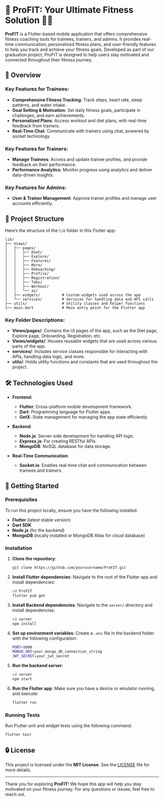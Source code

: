 # 🚀 ProFIT: Your Ultimate Fitness Solution 📱💪

**ProFIT** is a Flutter-based mobile application that offers comprehensive fitness coaching tools for trainees, trainers, and admins. It provides real-time communication, personalized fitness plans, and user-friendly features to help you track and achieve your fitness goals. Developed as part of our graduation project, ProFIT is designed to help users stay motivated and connected throughout their fitness journey.

## 🌟 Overview

### Key Features for Trainees:
- **Comprehensive Fitness Tracking**: Track steps, heart rate, sleep patterns, and water intake.
- **Goal Setting & Motivation**: Set daily fitness goals, participate in challenges, and earn achievements.
- **Personalized Plans**: Access workout and diet plans, with real-time feedback from trainers.
- **Real-Time Chat**: Communicate with trainers using chat, powered by socket technology.

### Key Features for Trainers:
- **Manage Trainees**: Access and update trainee profiles, and provide feedback on their performance.
- **Performance Analytics**: Monitor progress using analytics and deliver data-driven insights.

### Key Features for Admins:
- **User & Trainer Management**: Approve trainer profiles and manage user accounts efficiently.

## 📂 Project Structure

Here’s the structure of the `lib` folder in this Flutter app:

```
lib/
├── Views/
│   ├── pages/
│   │   ├── Diet/
│   │   ├── Explore/
│   │   ├── Features/
│   │   ├── More/
│   │   ├── Onboarding/
│   │   ├── Profile/
│   │   ├── Registration/
│   │   ├── Tabs/
│   │   ├── Workout/
│   │   └── ai/
│   ├── widgets/          # Custom widgets used across the app
│   └── services/         # Services for handling data and API calls
├── utils/                # Utility classes and helper functions
├── main.dart             # Main entry point for the Flutter app
```

### Key Folder Descriptions:
- **Views/pages/**: Contains the UI pages of the app, such as the Diet page, Explore page, Onboarding, Registration, etc.
- **Views/widgets/**: Houses reusable widgets that are used across various parts of the app.
- **services/**: Includes service classes responsible for interacting with APIs, handling data logic, and more.
- **utils/**: Holds utility functions and constants that are used throughout the project.

## 🛠️ Technologies Used

- **Frontend**:
  - **Flutter**: Cross-platform mobile development framework.
  - **Dart**: Programming language for Flutter apps.
  - **GetX**: State management for managing the app state efficiently.

- **Backend**:
  - **Node.js**: Server-side development for handling API logic.
  - **Express.js**: For creating RESTful APIs.
  - **MongoDB**: NoSQL database for data storage.

- **Real-Time Communication**:
  - **Socket.io**: Enables real-time chat and communication between trainees and trainers.

## 🚀 Getting Started

### Prerequisites

To run this project locally, ensure you have the following installed:
- **Flutter** (latest stable version)
- **Dart SDK**
- **Node.js** (for the backend)
- **MongoDB** (locally installed or MongoDB Atlas for cloud database)

### Installation

1. **Clone the repository**:
   ```bash
   git clone https://github.com/yourusername/ProFIT.git
   ```

2. **Install Flutter dependencies**:
   Navigate to the root of the Flutter app and install dependencies:
   ```bash
   cd ProFIT
   flutter pub get
   ```

3. **Install Backend dependencies**:
   Navigate to the `server/` directory and install dependencies:
   ```bash
   cd server
   npm install
   ```

4. **Set up environment variables**:
   Create a `.env` file in the backend folder with the following configuration:
   ```bash
   PORT=5000
   MONGO_URI=your_mongo_db_connection_string
   JWT_SECRET=your_jwt_secret
   ```

5. **Run the backend server**:
   ```bash
   cd server
   npm start
   ```

6. **Run the Flutter app**:
   Make sure you have a device or emulator running, and execute:
   ```bash
   flutter run
   ```

### Running Tests

Run Flutter unit and widget tests using the following command:
```bash
flutter test
```


## 🔒 License

This project is licensed under the **MIT License**. See the [LICENSE](LICENSE) file for more details.

---

Thank you for exploring **ProFIT**! We hope this app will help you stay motivated on your fitness journey. For any questions or issues, feel free to reach out.
